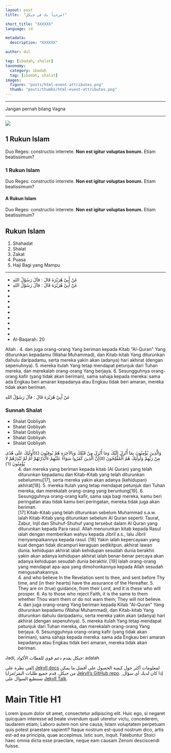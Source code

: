 ```yaml
---
layout: post
title:  "مرحباً بك في جيكل!"

short_title: "XXXXXX"
language: id

metadata:
  description: "XXXXXX"

author: dul

tag: [ibadah, shalat]
taxonomy:
  category: ibadah
  tag: [ibadah, shalat]
images:
  figure: "posts/html-event-attributes.png"
  thumb: "posts/thumbs/html-event-attributes.png"
---
```


<i class="mface mface-lg-a"></i>
<i class="mface mface-lg-i"></i>
<i class="mface mface-lg-u"></i>
<i class="mface mface-lg-e"></i>
<i class="mface mface-lg-o"></i>
<hr>
<i class="mface mface-sm-a"></i>
<i class="mface mface-sm-i"></i>
<i class="mface mface-sm-u"></i>
<i class="mface mface-sm-e"></i>
<i class="mface mface-sm-o"></i>
<p>Jangan pernah bilang Vag<i class="mface mface-sm-i"></i>na</p>
<hr>
<div class="img-wrapper img-responsive">
<img src="assets/img/amp-img.png" />
<div class="creadit-wrapper"><span class="credit" data-credit="abc.web.id"></span></div>

<h2 class="numbering main-numbering"><span>1</span> Rukun Islam
</h2>
<p>Duo Reges: constructio interrete. <b>Non est igitur voluptas bonum.</b> Etiam beatissimum? </p>
<section class="section-numbering">
<h3 class="numbering num-numbering"><span>1</span> Rukun Islam
</h3>
<p>Duo Reges: constructio interrete. <b>Non est igitur voluptas bonum.</b> Etiam beatissimum? </p>

<h4 class="numbering char-numbering"><span>A</span> Rukun Islam
</h4>
<p>Duo Reges: constructio interrete. <b>Non est igitur voluptas bonum.</b> Etiam beatissimum? </p>
</section>

<h2 class="title-sub bd-danger bd-left bd-left-only">Rukun Islam
</h2>

<ol class="has-ol">
<li>Shahadat</li>
<li>Shalat</li>
<li>Zakat</li>
<li>Puasa</li>
<li>Haji Bagi yang Mampu</li>
</ol>
<hr />
<ul class="has-ul text-arabic">
<li>
عَنْ أَبِيْ هُرَيْرَةَ <i class="has has-ranhu" title="رضي الله عنه‎" aria-label="Radhiallahu 'Anhu"></i> قَالَ : قاَلَ رَسُوْلُ اللهِ
</li>
<li>
عَنْ أَبِيْ هُرَيْرَةَ <i class="has has-ranhu" title="رضي الله عنه‎" aria-label="Radhiallahu 'Anhu"></i> قَالَ : قاَلَ رَسُوْلُ اللهِ
</li>
<li>
  <i class="has has-swt" title="سبحانه و تعالى" aria-label="SWT"></i>
</li>
<li>
  <i class="has has-saw" title="صَلَّى اللهُ عَلَيْهِ وَسَلَّمَ" aria-label="SAW"></i>
</li>
<li>
  <i class="has has-ranhu" title="رضي الله عنه‎" aria-label="Radhiallahu 'Anhu"></i>
</li>
<li>
  <i class="has has-ranha" title="رضي الله عنها" aria-label="Radhiallahu 'Anha"></i>
</li>
<li>
  <i class="has has-ranhum" title="رضي الله عنهم" aria-label="Radhiallahu 'Anhum"></i>
</li>
<li>
  <i class="has has-ranhuma" title="رضي الله عنهما" aria-label="Radhiallahu 'Anhuma"></i>
</li>
<li>
  <i class="has has-rahu" title="رَحِمَهُ اللهُ" aria-label="Rahimahullah"></i>
</li>
<li>
  <i class="has has-rahum" title="رحمهم الله" aria-label="Rahimahumullah"></i>
</li>
<li>
  <i class="has has-star1"></i>
  <i class="has has-star2"></i>
  <i class="has has-star3"></i>
  <i class="has has-cycle"></i>
</li>
<li>
  <i class="has has-left-bracket" title="رضي الله عنهما" aria-label="("></i>
  Al-Baqarah: 20
  <i class="has has-right-bracket" title="رضي الله عنهما" aria-label=")"></i>
</li>
</ul>
<p>Allah <i class="has has-swt"></i> . 4. dan juga orang-orang Yang beriman kepada Kitab "Al-Quran" Yang diturunkan kepadamu (Wahai Muhammad), dan Kitab-kitab Yang diturunkan dahulu daripadamu, serta mereka yakin akan (adanya) hari akhirat (dengan sepenuhnya). 5. mereka itulah Yang tetap mendapat petunjuk dari Tuhan mereka, dan merekalah orang-orang Yang berjaya. 6. Sesungguhnya orang-orang kafir (yang tidak akan beriman), sama sahaja kepada mereka: sama ada Engkau beri amaran kepadanya atau Engkau tidak beri amaran, mereka tidak akan beriman.</p>
<p lang="ar">عَنْ أَبِيْ هُرَيْرَةَ <i class="has has-ranhu" title="رضي الله عنه‎" aria-label="Radhiallahu 'Anhu"></i> قَالَ : قاَلَ رَسُوْلُ اللهِ</p>
<h3>Sunnah Shalat</h3>
<ul class="has-ul">
<li>Shalat Qobliyah</li>
<li>Shalat Qobliyah</li>
<li>Shalat Qobliyah</li>
<li>Shalat Qobliyah</li>
<li>Shalat Qobliyah</li>
</ul>

<dl class="ablock">
<dt lang="ar" class="term text-arabic">
وَالَّذِينَ يُؤْمِنُونَ بِمَا أُنْزِلَ إِلَيْكَ وَمَا أُنْزِلَ مِنْ قَبْلِكَ وَبِالآخِرَةِ هُمْ يُوقِنُونَ (٤)أُولَئِكَ عَلَى هُدًى مِنْ رَبِّهِمْ وَأُولَئِكَ هُمُ الْمُفْلِحُونَ (٥)إِنَّ الَّذِينَ كَفَرُوا سَوَاءٌ عَلَيْهِمْ ءَأَنْذَرْتَهُمْ أَمْ لَمْ تُنْذِرْهُمْ لا يُؤْمِنُونَ (٦)
</dt><dd lang="id" class="desc">
4. dan mereka yang beriman kepada kitab (Al Quran) yang telah diturunkan kepadamu dan Kitab-Kitab yang telah diturunkan sebelummu[17], serta mereka yakin akan adanya (kehidupan) akhirat[18].
5. mereka Itulah yang tetap mendapat petunjuk dari Tuhan mereka, dan merekalah orang-orang yang beruntung[19].
6. Sesungguhnya orang-orang kafir, sama saja bagi mereka, kamu beri peringatan atau tidak kamu beri peringatan, mereka tidak juga akan beriman.
<aside class="footnote">
[17] Kitab-Kitab yang telah diturunkan sebelum Muhammad s.a.w. ialah Kitab-Kitab yang diturunkan sebelum Al Quran seperti: Taurat, Zabur, Injil dan Shuhuf-Shuhuf yang tersebut dalam Al Quran yang diturunkan kepada Para rasul. Allah menurunkan kitab kepada Rasul ialah dengan memberikan wahyu kepada Jibril a.s., lalu Jibril menyampaikannya kepada rasul.
[18] Yakin ialah kepercayaan yang kuat dengan tidak dicampuri keraguan sedikitpun. akhirat lawan dunia. kehidupan akhirat ialah kehidupan sesudah dunia berakhir. yakin akan adanya kehidupan akhirat ialah benar-benar percaya akan adanya kehidupan sesudah dunia berakhir.
[19] Ialah orang-orang yang mendapat apa-apa yang dimohonkannya kepada Allah sesudah mengusahakannya.
</aside></dd>
<dd lang="en" class="desc">
4. and who believe In the Revelation sent to thee, and sent before Thy time, and (in their hearts) have the assurance of the Hereafter.
5. They are on (true) guidance, from their Lord, and it is these who will prosper.
6. As to those who reject Faith, it is the same to them whether Thou warn them or do not warn them; They will not believe.
</dd><dd lang="ms" class="desc">
4. dan juga orang-orang Yang beriman kepada Kitab "Al-Quran" Yang diturunkan kepadamu (Wahai Muhammad), dan Kitab-kitab Yang diturunkan dahulu daripadamu, serta mereka yakin akan (adanya) hari akhirat (dengan sepenuhnya).
5. mereka itulah Yang tetap mendapat petunjuk dari Tuhan mereka, dan merekalah orang-orang Yang berjaya.
6. Sesungguhnya orang-orang kafir (yang tidak akan beriman), sama sahaja kepada mereka: sama ada Engkau beri amaran kepadanya atau Engkau tidak beri amaran, mereka tidak akan beriman.
</dd></dl>

<p>Jadi,  <span lang="ar">جيكل يقدم دعم قوي للقطات الأكواد:</span> adalah</p>

<p>إلقي نظرة على <a href="http://jekyllrb.com/docs/home">Jekyll docs</a> لمعلومات أكثر حول كيفية الحصول على أفضل ما يمكن من جيكل. قدم جميع طلبات البقز/مزايا <a href="https://github.com/jekyll/jekyll">Jekyll’s GitHub repo</a>. إذا كان لديك أي سؤال, تستطيغ السؤال على <a href="https://talk.jekyllrb.com/">Jekyll Talk</a>.</p>

<h1>Main Title H1</h1>
<p>Lorem ipsum dolor sit amet, consectetur adipiscing elit. Huic ego, si negaret quicquam interesse ad beate vivendum quali uteretur victu, concederem, laudarem etiam; Laboro autem non sine causa; Istam voluptatem perpetuam quis potest praestare sapienti? Itaque nostrum est-quod nostrum dico, artis est-ad ea principia, quae accepimus. Istic sum, inquit. Fatebuntur Stoici haec omnia dicta esse praeclare, neque eam causam Zenoni desciscendi fuisse. </p>